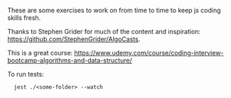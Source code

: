 These are some exercises to work on from time to time to keep js coding skills fresh.

Thanks to Stephen Grider for much of the content and inspiration: https://github.com/StephenGrider/AlgoCasts.

This is a great course: https://www.udemy.com/course/coding-interview-bootcamp-algorithms-and-data-structure/

To run tests:
```
  jest ./<some-folder> --watch
```
